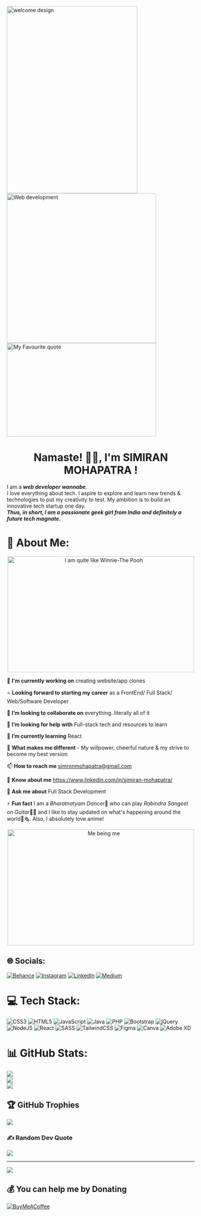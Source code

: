 <img align="left" width="350px" height="500px" src="https://media.giphy.com/media/RwuE1PEfhNKtq/giphy.gif" alt="welcome design"/>
<img align="center" width="400px" heigth="250px" src="https://media.giphy.com/media/L8K62iTDkzGX6/giphy.gif" alt="Web development"/>
<img align="center" width="400px" height="250px" src="https://media.giphy.com/media/Y7VSyIgPkYSxG/giphy.gif" alt="My Favourite quote"/>

<h1 align ="center"> Namaste! 🙏🏻, I'm SIMIRAN MOHAPATRA !</h1>

I am a **_web developer wannabe_**.<br>
I love everything about tech. I aspire to explore and learn new trends & technologies to put my creativity to test.
My ambition is to build an innovative tech startup one day.<br>
**_Thus, in short, I am a passionate geek girl from India and definitely a future tech magnate._**

# 💫 About Me:
<p align="center"><img src="https://media.giphy.com/media/KmQlKxJCwYMBG/giphy.gif" alt="I am quite like Winnie-The Pooh" width="500px" height="310px"/></p>

🔭 **I'm currently working on** creating website/app clones<br>

⭐ **Looking forward to starting my career** as a FrontEnd/ Full Stack/ Web/Software Developer<br>

👯 **I’m looking to collaborate on** everything..literally all of it<br>

🤝 **I’m looking for help with** Full-stack tech and resources to learn<br>

🌱 **I’m currently learning** React<br>

🦄 **What makes me different** - My willpower, cheerful nature & my strive to become my best version<br>

📫 **How to reach me** simronmohapatra@gmail.com<br>

📄 **Know about me** https://www.linkedin.com/in/simiran-mohapatra/<br>

💬 **Ask me about** Full Stack Development<br>

⚡  **Fun fact** I am a *Bharatnatyam Dancer*💃 who can play *Rabindra Sangeet on Guitar*🎸🎶 and I like to stay updated on what's happening around the world📰🗞. Also, I absolutely love anime!<br>

<p align="center"><img align="center" src="https://media.giphy.com/media/3aJr6ausLWdry/giphy.gif" alt="Me being me" width="500px" height="310px"/></p>

## 🌐 Socials:
[![Behance](https://img.shields.io/badge/Behance-1769ff?logo=behance&logoColor=white)](https://behance.net/simiran-mohapatra) [![Instagram](https://img.shields.io/badge/Instagram-%23E4405F.svg?logo=Instagram&logoColor=white)](https://instagram.com/moleunderlips79) [![LinkedIn](https://img.shields.io/badge/LinkedIn-%230077B5.svg?logo=linkedin&logoColor=white)](https://linkedin.com/in/simiran-mohapatra/) [![Medium](https://img.shields.io/badge/Medium-12100E?logo=medium&logoColor=white)](https://medium.com/@simiran-mohapatra.medium.com) 

# 💻 Tech Stack:
![CSS3](https://img.shields.io/badge/css3-%231572B6.svg?style=for-the-badge&logo=css3&logoColor=white) ![HTML5](https://img.shields.io/badge/html5-%23E34F26.svg?style=for-the-badge&logo=html5&logoColor=white) ![JavaScript](https://img.shields.io/badge/javascript-%23323330.svg?style=for-the-badge&logo=javascript&logoColor=%23F7DF1E) ![Java](https://img.shields.io/badge/java-%23ED8B00.svg?style=for-the-badge&logo=java&logoColor=white) ![PHP](https://img.shields.io/badge/php-%23777BB4.svg?style=for-the-badge&logo=php&logoColor=white) ![Bootstrap](https://img.shields.io/badge/bootstrap-%23563D7C.svg?style=for-the-badge&logo=bootstrap&logoColor=white) ![jQuery](https://img.shields.io/badge/jquery-%230769AD.svg?style=for-the-badge&logo=jquery&logoColor=white) ![NodeJS](https://img.shields.io/badge/node.js-6DA55F?style=for-the-badge&logo=node.js&logoColor=white) ![React](https://img.shields.io/badge/react-%2320232a.svg?style=for-the-badge&logo=react&logoColor=%2361DAFB) ![SASS](https://img.shields.io/badge/SASS-hotpink.svg?style=for-the-badge&logo=SASS&logoColor=white) ![TailwindCSS](https://img.shields.io/badge/tailwindcss-%2338B2AC.svg?style=for-the-badge&logo=tailwind-css&logoColor=white) 	![Figma](https://img.shields.io/badge/figma-%23F24E1E.svg?style=for-the-badge&logo=figma&logoColor=white) ![Canva](https://img.shields.io/badge/Canva-%2300C4CC.svg?style=for-the-badge&logo=Canva&logoColor=white) ![Adobe XD](https://img.shields.io/badge/Adobe%20XD-470137?style=for-the-badge&logo=Adobe%20XD&logoColor=#FF61F6)

# 📊 GitHub Stats:
![](https://github-readme-stats.vercel.app/api?username=Simiran987&theme=dark&hide_border=false&include_all_commits=false&count_private=false)<br/>
![](https://github-readme-streak-stats.herokuapp.com/?user=Simiran987&theme=dark&hide_border=false)<br/>
![](https://github-readme-stats.vercel.app/api/top-langs/?username=Simiran987&theme=dark&hide_border=false&include_all_commits=false&count_private=false&layout=compact)

## 🏆 GitHub Trophies
![](https://github-profile-trophy.vercel.app/?username=Simiran987&theme=algolia&no-frame=false&no-bg=false&margin-w=4)

### ✍️ Random Dev Quote
![](https://quotes-github-readme.vercel.app/api?type=horizontal&theme=radical)

---
[![](https://visitcount.itsvg.in/api?id=Simiran987&icon=0&color=1)](https://visitcount.itsvg.in)

## 💰 You can help me by Donating
  [![BuyMeACoffee](https://img.shields.io/badge/Buy%20Me%20a%20Coffee-ffdd00?style=for-the-badge&logo=buy-me-a-coffee&logoColor=black)](https://buymeacoffee.com/siramoha)
